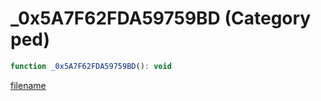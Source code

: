 # _0x5A7F62FDA59759BD (Category ped)

```js
function _0x5A7F62FDA59759BD(): void
```

[filename](_0x5A7F62FDA59759BD_m.md ':include')